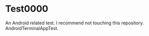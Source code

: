 # Test0000
An Android related test. I recommend not touching this repository. 
AndroidTerminalAppTest. 
